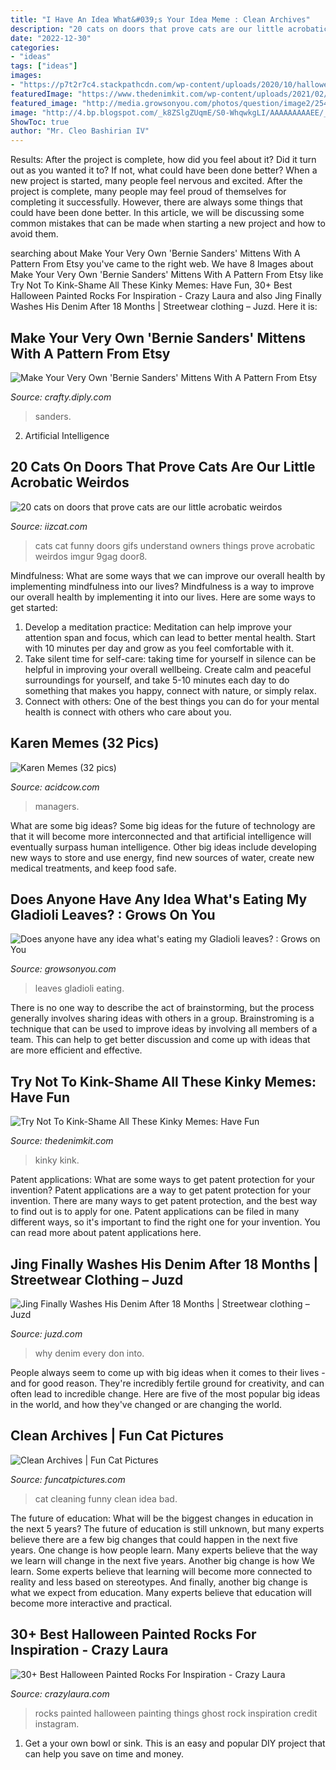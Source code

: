 ```yaml
---
title: "I Have An Idea What&#039;s Your Idea Meme : Clean Archives"
description: "20 cats on doors that prove cats are our little acrobatic weirdos"
date: "2022-12-30"
categories:
- "ideas"
tags: ["ideas"]
images:
- "https://p7t2r7c4.stackpathcdn.com/wp-content/uploads/2020/10/halloween-ghost-painted-pebble.jpg"
featuredImage: "https://www.thedenimkit.com/wp-content/uploads/2021/02/kink-01-768x576.jpg"
featured_image: "http://media.growsonyou.com/photos/question/image2/254137/main/G1.jpg"
image: "http://4.bp.blogspot.com/_k8ZSlgZUqmE/S0-WhqwkgLI/AAAAAAAAAEE/_IBZd-lQxpU/s400/5.JPG"
ShowToc: true
author: "Mr. Cleo Bashirian IV"
---
```



Results: After the project is complete, how did you feel about it? Did it turn out as you wanted it to? If not, what could have been done better?
When a new project is started, many people feel nervous and excited. After the project is complete, many people may feel proud of themselves for completing it successfully. However, there are always some things that could have been done better. In this article, we will be discussing some common mistakes that can be made when starting a new project and how to avoid them.

	

		
searching about Make Your Very Own &#039;Bernie Sanders&#039; Mittens With A Pattern From Etsy you've came to the right web. We have 8 Images about Make Your Very Own &#039;Bernie Sanders&#039; Mittens With A Pattern From Etsy like Try Not To Kink-Shame All These Kinky Memes: Have Fun, 30+ Best Halloween Painted Rocks For Inspiration - Crazy Laura and also Jing Finally Washes His Denim After 18 Months | Streetwear clothing – Juzd. Here it is:
		
    
## Make Your Very Own &#039;Bernie Sanders&#039; Mittens With A Pattern From Etsy

<img loading=lazy src="https://img.srgcdn.com/e/S2JsTjFjTGZLbXdnM2psb1dQS0UuanBn.jpg" onerror="this.onerror=null;this.src='https://tse1.mm.bing.net/th?id=OIP.cU-LMxSVBrBJmgoH4PRa3wHaD4&amp;pid=15.1';" alt="Make Your Very Own &#039;Bernie Sanders&#039; Mittens With A Pattern From Etsy">

_Source: crafty.diply.com_

>sanders. 

	

2. Artificial Intelligence 

    
## 20 Cats On Doors That Prove Cats Are Our Little Acrobatic Weirdos

<img loading=lazy src="https://www.iizcat.com/uploads/2016/05/ryzsu-door8.jpg" onerror="this.onerror=null;this.src='https://tse2.mm.bing.net/th?id=OIP.URyWpeDjP-RaLPG9o7N_AwEsEr&amp;pid=15.1';" alt="20 cats on doors that prove cats are our little acrobatic weirdos">

_Source: iizcat.com_

>cats cat funny doors gifs understand owners things prove acrobatic weirdos imgur 9gag door8. 

	

Mindfulness: What are some ways that we can improve our overall health by implementing mindfulness into our lives?
Mindfulness is a way to improve our overall health by implementing it into our lives. Here are some ways to get started: 
1. Develop a meditation practice: Meditation can help improve your attention span and focus, which can lead to better mental health. Start with 10 minutes per day and grow as you feel comfortable with it. 
2. Take silent time for self-care: taking time for yourself in silence can be helpful in improving your overall wellbeing. Create calm and peaceful surroundings for yourself, and take 5-10 minutes each day to do something that makes you happy, connect with nature, or simply relax. 
3. Connect with others: One of the best things you can do for your mental health is connect with others who care about you.

    
## Karen Memes (32 Pics)

<img loading=lazy src="https://cdn.acidcow.com/pics/20191024/1571945546_qi5i5m3ewh.jpg" onerror="this.onerror=null;this.src='https://tse1.mm.bing.net/th?id=OIP.6--b03JQ0m87oxfYIp_WuQHaKF&amp;pid=15.1';" alt="Karen Memes (32 pics)">

_Source: acidcow.com_

>managers. 

	

What are some big ideas?
Some big ideas for the future of technology are that it will become more interconnected and that artificial intelligence will eventually surpass human intelligence. Other big ideas include developing new ways to store and use energy, find new sources of water, create new medical treatments, and keep food safe.

    
## Does Anyone Have Any Idea What&#039;s Eating My Gladioli Leaves? : Grows On You

<img loading=lazy src="http://media.growsonyou.com/photos/question/image2/254137/main/G1.jpg" onerror="this.onerror=null;this.src='https://tse3.mm.bing.net/th?id=OIP.Xvkur8j1x25xopwJps8gFAHaLI&amp;pid=15.1';" alt="Does anyone have any idea what&#039;s eating my Gladioli leaves? : Grows on You">

_Source: growsonyou.com_

>leaves gladioli eating. 

	

There is no one way to describe the act of brainstorming, but the process generally involves sharing ideas with others in a group. Brainstroming is a technique that can be used to improve ideas by involving all members of a team. This can help to get better discussion and come up with ideas that are more efficient and effective.

    
## Try Not To Kink-Shame All These Kinky Memes: Have Fun

<img loading=lazy src="https://www.thedenimkit.com/wp-content/uploads/2021/02/kink-01-768x576.jpg" onerror="this.onerror=null;this.src='https://tse3.mm.bing.net/th?id=OIP.EUr53l8VBWNzlDdnA-1G8QHaFj&amp;pid=15.1';" alt="Try Not To Kink-Shame All These Kinky Memes: Have Fun">

_Source: thedenimkit.com_

>kinky kink. 

	

Patent applications: What are some ways to get patent protection for your invention?
Patent applications are a way to get patent protection for your invention. There are many ways to get patent protection, and the best way to find out is to apply for one. Patent applications can be filed in many different ways, so it's important to find the right one for your invention. You can read more about patent applications here.

    
## Jing Finally Washes His Denim After 18 Months | Streetwear Clothing – Juzd

<img loading=lazy src="http://4.bp.blogspot.com/_k8ZSlgZUqmE/S0-WhqwkgLI/AAAAAAAAAEE/_IBZd-lQxpU/s400/5.JPG" onerror="this.onerror=null;this.src='https://tse1.mm.bing.net/th?id=OIP.WLTWQ73zgTP-KPAt5lOn3wAAAA&amp;pid=15.1';" alt="Jing Finally Washes His Denim After 18 Months | Streetwear clothing – Juzd">

_Source: juzd.com_

>why denim every don into. 

	

People always seem to come up with big ideas when it comes to their lives - and for good reason. They're incredibly fertile ground for creativity, and can often lead to incredible change. Here are five of the most popular big ideas in the world, and how they've changed or are changing the world.

    
## Clean Archives | Fun Cat Pictures

<img loading=lazy src="https://funcatpictures.com/wp-content/uploads/2013/05/funny-cat-lazy-human.jpg" onerror="this.onerror=null;this.src='https://tse4.mm.bing.net/th?id=OIP.s0CcstdAa7FssFPj0lv2lAHaLK&amp;pid=15.1';" alt="Clean Archives | Fun Cat Pictures">

_Source: funcatpictures.com_

>cat cleaning funny clean idea bad. 

	

The future of education: What will be the biggest changes in education in the next 5 years?
The future of education is still unknown, but many experts believe there are a few big changes that could happen in the next five years. 
One change is how people learn. Many experts believe that the way we learn will change in the next five years. 
Another big change is how We learn. Some experts believe that learning will become more connected to reality and less based on stereotypes. 
And finally, another big change is what we expect from education. Many experts believe that education will become more interactive and practical.

    
## 30+ Best Halloween Painted Rocks For Inspiration - Crazy Laura

<img loading=lazy src="https://p7t2r7c4.stackpathcdn.com/wp-content/uploads/2020/10/halloween-ghost-painted-pebble.jpg" onerror="this.onerror=null;this.src='https://tse4.mm.bing.net/th?id=OIP.d6_KFVymEsm7BJyeKYgBpgHaLH&amp;pid=15.1';" alt="30+ Best Halloween Painted Rocks For Inspiration - Crazy Laura">

_Source: crazylaura.com_

>rocks painted halloween painting things ghost rock inspiration credit instagram. 

	

1. Get a your own bowl or sink. This is an easy and popular DIY project that can help you save on time and money.


